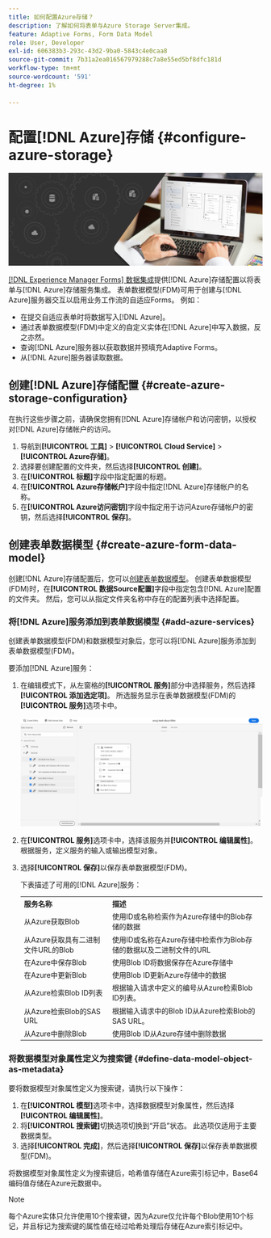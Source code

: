 ```yaml
---
title: 如何配置Azure存储？
description: 了解如何将表单与Azure Storage Server集成。
feature: Adaptive Forms, Form Data Model
role: User, Developer
exl-id: 606383b3-293c-43d2-9ba0-5843c4e0caa8
source-git-commit: 7b31a2ea016567979288c7a8e55ed5bf8dfc181d
workflow-type: tm+mt
source-wordcount: '591'
ht-degree: 1%

---
```


# 配置[!DNL Azure]存储 {#configure-azure-storage}


![数据集成](assets/data-integeration.png)

[[!DNL Experience Manager Forms] 数据集成](data-integration.md)提供[!DNL Azure]存储配置以将表单与[!DNL Azure]存储服务集成。 表单数据模型(FDM)可用于创建与[!DNL Azure]服务器交互以启用业务工作流的自适应Forms。 例如：

* 在提交自适应表单时将数据写入[!DNL Azure]。
* 通过表单数据模型(FDM)中定义的自定义实体在[!DNL Azure]中写入数据，反之亦然。
* 查询[!DNL Azure]服务器以获取数据并预填充Adaptive Forms。
* 从[!DNL Azure]服务器读取数据。

## 创建[!DNL Azure]存储配置 {#create-azure-storage-configuration}

在执行这些步骤之前，请确保您拥有[!DNL Azure]存储帐户和访问密钥，以授权对[!DNL Azure]存储帐户的访问。

1. 导航到&#x200B;**[!UICONTROL 工具]** > **[!UICONTROL Cloud Service]** > **[!UICONTROL Azure存储]**。
1. 选择要创建配置的文件夹，然后选择&#x200B;**[!UICONTROL 创建]**。
1. 在&#x200B;**[!UICONTROL 标题]**&#x200B;字段中指定配置的标题。
1. 在&#x200B;**[!UICONTROL Azure存储帐户]**&#x200B;字段中指定[!DNL Azure]存储帐户的名称。
1. 在&#x200B;**[!UICONTROL Azure访问密钥]**&#x200B;字段中指定用于访问Azure存储帐户的密钥，然后选择&#x200B;**[!UICONTROL 保存]**。

## 创建表单数据模型 {#create-azure-form-data-model}

创建[!DNL Azure]存储配置后，您可以[创建表单数据模型](create-form-data-models.md)。 创建表单数据模型(FDM)时，在&#x200B;**[!UICONTROL 数据Source配置]**&#x200B;字段中指定包含[!DNL Azure]配置的文件夹。 然后，您可以从指定文件夹名称中存在的配置列表中选择配置。

### 将[!DNL Azure]服务添加到表单数据模型 {#add-azure-services}

创建表单数据模型(FDM)和数据模型对象后，您可以将[!DNL Azure]服务添加到表单数据模型(FDM)。

要添加[!DNL Azure]服务：

1. 在编辑模式下，从左窗格的&#x200B;**[!UICONTROL 服务]**&#x200B;部分中选择服务，然后选择&#x200B;**[!UICONTROL 添加选定项]**。 所选服务显示在表单数据模型(FDM)的&#x200B;**[!UICONTROL 服务]**&#x200B;选项卡中。

   ![添加选定的服务](assets/select-services.png)

1. 在&#x200B;**[!UICONTROL 服务]**&#x200B;选项卡中，选择该服务并&#x200B;**[!UICONTROL 编辑属性]**。 根据服务，定义服务的输入或输出模型对象。

1. 选择&#x200B;**[!UICONTROL 保存]**&#x200B;以保存表单数据模型(FDM)。

   下表描述了可用的[!DNL Azure]服务：

   <table>
    <tbody>
     <tr>
      <th><strong>服务名称</strong></th>
      <th><strong>描述</strong></th>
     </tr>
     <tr>
      <td>从Azure获取Blob</td>
      <td>使用ID或名称检索作为Azure存储中的Blob存储的数据</td>
     </tr>
     <tr>
      <td>从Azure获取具有二进制文件URL的Blob</td>
      <td>使用ID或名称在Azure存储中检索作为Blob存储的数据以及二进制文件的URL</td>
     </tr>
     <tr>
      <td>在Azure中保存Blob</td>
      <td>使用Blob ID将数据保存在Azure存储中</td>
     </tr>
     <tr>
      <td>在Azure中更新Blob</td>
      <td>使用Blob ID更新Azure存储中的数据</td>
     </tr>
     <tr>
      <td>从Azure检索Blob ID列表</td>
      <td>根据输入请求中定义的编号从Azure检索Blob ID列表。</td>
     </tr>
     <tr>
      <td>从Azure检索Blob的SAS URL</td>
      <td>根据输入请求中的Blob ID从Azure检索Blob的SAS URL。</td>
     </tr>
     <tr>
      <td>从Azure中删除Blob</td>
      <td>使用Blob ID从Azure存储中删除数据</td>
     </tr>
    </tbody>
   </table>

### 将数据模型对象属性定义为搜索键 {#define-data-model-object-as-metadata}

要将数据模型对象属性定义为搜索键，请执行以下操作：

1. 在&#x200B;**[!UICONTROL 模型]**&#x200B;选项卡中，选择数据模型对象属性，然后选择&#x200B;**[!UICONTROL 编辑属性]**。
1. 将&#x200B;**[!UICONTROL 搜索键]**&#x200B;切换选项切换到“开启”状态。 此选项仅适用于主要数据类型。
1. 选择&#x200B;**[!UICONTROL 完成]**，然后选择&#x200B;**[!UICONTROL 保存]**&#x200B;以保存表单数据模型(FDM)。

将数据模型对象属性定义为搜索键后，哈希值存储在Azure索引标记中，Base64编码值存储在Azure元数据中。

>[!NOTE]
>
>每个Azure实体只允许使用10个搜索键，因为Azure仅允许每个Blob使用10个标记，并且标记为搜索键的属性值在经过哈希处理后存储在Azure索引标记中。

<!--

>[!MORELIKETHIS]
>
>* [Configure data sources for AEM Forms](/help/forms/configure-data-sources.md)
>* [Integrate Microsoft Dynamics 365 and Salesforce with Adaptive Forms](/help/forms/configure-msdynamics-salesforce.md)
>  [Add Forms Portal to an AEM Sites page](/help/forms/configure-forms-portal.md)

-->